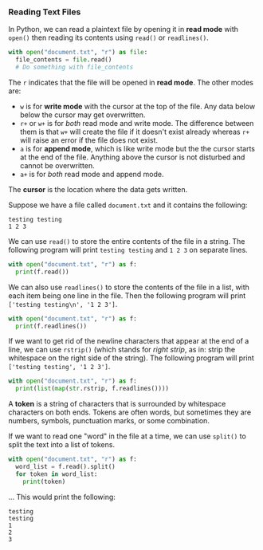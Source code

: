 ### Reading Text Files

In Python, we can read a plaintext file by opening it in **read mode** with `open()` then reading its contents using `read()` or `readlines()`.  

```python
with open("document.txt", "r") as file: 
  file_contents = file.read()
  # Do something with file_contents
```

The `r`  indicates that the file will be opened in **read mode**. The other modes are:

* `w` is for **write mode** with the cursor at the top of the file. Any data below below the cursor may get overwritten.
* `r+` or `w+` is for *both* read mode and write mode. The difference between them is that `w+` will create the file if it doesn't exist already whereas `r+` will raise an error if the file does not exist.
* `a` is for **append mode**, which is like write mode but the the cursor starts at the end of the file. Anything above the cursor is not disturbed and cannot be overwritten.
* `a+` is for *both* read mode and append mode.

The **cursor** is the location where the data gets written.


Suppose we have a file called `document.txt` and it contains the following:

```
testing testing
1 2 3
```

We can use `read()` to store the entire contents of the file in a string. The following program will print `testing testing` and `1 2 3` on separate lines.

```python
with open("document.txt", "r") as f:
  print(f.read())
```

We can also use `readlines()` to store the contents of the file in a list, with each item being one line in the file. Then the following program will print `['testing testing\n', '1 2 3']`.

```python
with open("document.txt", "r") as f:
  print(f.readlines())
```

If we want to get rid of the newline characters that appear at the end of a line, we can use `rstrip()` (which stands for *right strip*, as in: strip the whitespace on the right side of the string). The following program will print `['testing testing', '1 2 3']`.

```python
with open("document.txt", "r") as f:
  print(list(map(str.rstrip, f.readlines())))
```

A **token** is a string of characters that is surrounded by whitespace characters on both ends. Tokens are often words, but sometimes they are numbers, symbols, punctuation marks, or some combination.

If we want to read one "word" in the file at a time, we can use `split()` to split the text into a list of tokens.

```python
with open("document.txt", "r") as f:
  word_list = f.read().split()
  for token in word_list:
    print(token)
```

... This would print the following:

```
testing
testing
1
2
3
```
